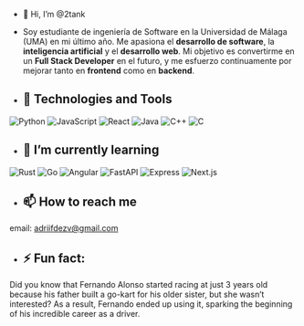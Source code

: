 - 👋 Hi, I’m @2tank

- Soy estudiante de ingeniería de Software en la Universidad de Málaga (UMA) en mi último año. Me apasiona el **desarrollo de software**, la **inteligencia artificial** y el **desarrollo web**.
  Mi objetivo es convertirme en un **Full Stack Developer** en el futuro, y me esfuerzo continuamente por mejorar tanto en **frontend** como en **backend**.

- ## 🔧 Technologies and Tools
![Python](https://img.shields.io/badge/Python-3776AB?style=for-the-badge&logo=python&logoColor=white)
![JavaScript](https://img.shields.io/badge/JavaScript-F7DF1E?style=for-the-badge&logo=javascript&logoColor=black)
![React](https://img.shields.io/badge/React-20232A?style=for-the-badge&logo=react&logoColor=61DAFB)
![Java](https://img.shields.io/badge/Java-007396?style=for-the-badge&logo=java&logoColor=white)
![C++](https://img.shields.io/badge/C++-00599C?style=for-the-badge&logo=c%2B%2B&logoColor=white)
![C](https://img.shields.io/badge/C-A8B9CC?style=for-the-badge&logo=c&logoColor=white)

- ## 🌱 I’m currently learning
![Rust](https://img.shields.io/badge/Rust-000000?style=for-the-badge&logo=rust&logoColor=white)
![Go](https://img.shields.io/badge/Go-00ADD8?style=for-the-badge&logo=go&logoColor=white)
![Angular](https://img.shields.io/badge/Angular-DD0031?style=for-the-badge&logo=angular&logoColor=white)
![FastAPI](https://img.shields.io/badge/FastAPI-009688?style=for-the-badge&logo=fastapi&logoColor=white)
![Express](https://img.shields.io/badge/Express.js-000000?style=for-the-badge&logo=express&logoColor=white)
![Next.js](https://img.shields.io/badge/Next.js-000000?style=for-the-badge&logo=next-dot-js&logoColor=white)

- ## 📫 How to reach me
email: adriifdezv@gmail.com

- ## ⚡ Fun fact:
Did you know that Fernando Alonso started racing at just 3 years old because his father built a go-kart for his older sister, 
but she wasn’t interested? As a result, Fernando ended up using it, sparking the beginning of his incredible career as a driver.

<!---
2tank/2tank is a ✨ special ✨ repository because its `README.md` (this file) appears on your GitHub profile.
You can click the Preview link to take a look at your changes.
--->
